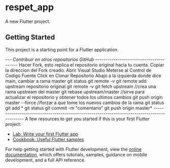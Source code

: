 # respet_app

A new Flutter project.

## Getting Started

This project is a starting point for a Flutter application.

*--- Contribuir en otros repositorios GitHub ----------------------------------------*
        Hacer Fork, esto replica el repositorio original hacia tu cuenta.
        Copiar la direccion del Fork creado.
        Abrir Visual Studio
        Meterse al Control de Codigo Fuente
        Click en Clonar Repositorio
        Abajo a la izquierda donde dice main, cambiar a rama master
        git status
        git remote -v
        git remote add upstream repositorio original
        git remote -v
        git fetch upstream                 //crea una rama upstream del  master
        git rebase upstream/master        //sirve para actualizar el repositorio y obtener todos los ultimos cambios
        git push origin master --force    //forzar a que tome los nuevos cambios de la rama
        git status
        git add *
        git status
        git commit -m "comentario"
        git push origin master*
*--------------------------------------------------------------------------------------------*
A few resources to get you started if this is your first Flutter project:

- [Lab: Write your first Flutter app](https://docs.flutter.dev/get-started/codelab)
- [Cookbook: Useful Flutter samples](https://docs.flutter.dev/cookbook)

For help getting started with Flutter development, view the
[online documentation](https://docs.flutter.dev/), which offers tutorials,
samples, guidance on mobile development, and a full API reference.
